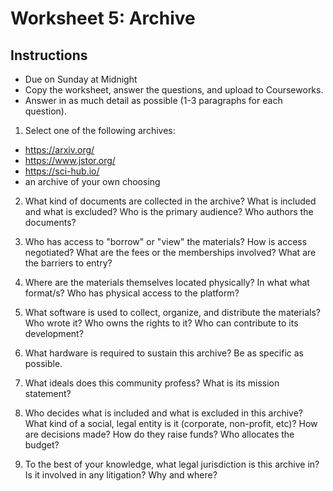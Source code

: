 # Worksheet 5: Archive

## Instructions

- Due on Sunday at Midnight
- Copy the worksheet, answer the questions, and upload to Courseworks.
- Answer in as much detail as possible (1-3 paragraphs for each question).

1. Select one of the following archives:

- https://arxiv.org/
- https://www.jstor.org/
- https://sci-hub.io/
- an archive of your own choosing

2. What kind of documents are collected in the archive? What is included and
   what is excluded? Who is the primary audience? Who authors the documents?

3. Who has access to "borrow" or "view" the materials? How is access
   negotiated? What are the fees or the memberships involved? What are the
barriers to entry?

4. Where are the materials themselves located physically? In what what
   format/s? Who has physical access to the platform?

5. What software is used to collect, organize, and distribute the materials?
   Who wrote it? Who owns the rights to it? Who can contribute to its
development?

6. What hardware is required to sustain this archive? Be as specific as
   possible.

7. What ideals does this community profess? What is its mission statement?

8. Who decides what is included and what is excluded in this archive? What
   kind of a social, legal entity is it (corporate, non-profit, etc)? How are
decisions made? How do they raise funds? Who allocates the budget?

9. To the best of your knowledge, what legal jurisdiction is this archive in?
   Is it involved in any litigation? Why and where?
